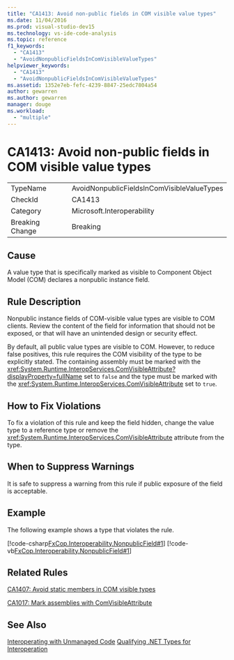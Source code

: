 ```yaml
---
title: "CA1413: Avoid non-public fields in COM visible value types"
ms.date: 11/04/2016
ms.prod: visual-studio-dev15
ms.technology: vs-ide-code-analysis
ms.topic: reference
f1_keywords:
  - "CA1413"
  - "AvoidNonpublicFieldsInComVisibleValueTypes"
helpviewer_keywords:
  - "CA1413"
  - "AvoidNonpublicFieldsInComVisibleValueTypes"
ms.assetid: 1352e7eb-fefc-4239-8847-25edc7804a54
author: gewarren
ms.author: gewarren
manager: douge
ms.workload:
  - "multiple"
---
```

# CA1413: Avoid non-public fields in COM visible value types
|||
|-|-|
|TypeName|AvoidNonpublicFieldsInComVisibleValueTypes|
|CheckId|CA1413|
|Category|Microsoft.Interoperability|
|Breaking Change|Breaking|

## Cause
 A value type that is specifically marked as visible to Component Object Model (COM) declares a nonpublic instance field.

## Rule Description
 Nonpublic instance fields of COM-visible value types are visible to COM clients. Review the content of the field for information that should not be exposed, or that will have an unintended design or security effect.

 By default, all public value types are visible to COM. However, to reduce false positives, this rule requires the COM visibility of the type to be explicitly stated. The containing assembly must be marked with the <xref:System.Runtime.InteropServices.ComVisibleAttribute?displayProperty=fullName> set to `false` and the type must be marked with the <xref:System.Runtime.InteropServices.ComVisibleAttribute> set to `true`.

## How to Fix Violations
 To fix a violation of this rule and keep the field hidden, change the value type to a reference type or remove the <xref:System.Runtime.InteropServices.ComVisibleAttribute> attribute from the type.

## When to Suppress Warnings
 It is safe to suppress a warning from this rule if public exposure of the field is acceptable.

## Example
 The following example shows a type that violates the rule.

 [!code-csharp[FxCop.Interoperability.NonpublicField#1](../code-quality/codesnippet/CSharp/ca1413-avoid-non-public-fields-in-com-visible-value-types_1.cs)]
 [!code-vb[FxCop.Interoperability.NonpublicField#1](../code-quality/codesnippet/VisualBasic/ca1413-avoid-non-public-fields-in-com-visible-value-types_1.vb)]

## Related Rules
 [CA1407: Avoid static members in COM visible types](../code-quality/ca1407-avoid-static-members-in-com-visible-types.md)

 [CA1017: Mark assemblies with ComVisibleAttribute](../code-quality/ca1017-mark-assemblies-with-comvisibleattribute.md)

## See Also
 [Interoperating with Unmanaged Code](/dotnet/framework/interop/index)
 [Qualifying .NET Types for Interoperation](/dotnet/framework/interop/qualifying-net-types-for-interoperation)